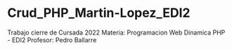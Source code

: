 # Crud_PHP_Martin-Lopez_EDI2
Trabajo cierre de Cursada 2022
Materia: Programacion Web Dinamica PHP - EDI2
Profesor: Pedro Ballarre
